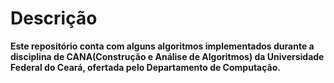 # Descrição
**Este repositório conta com alguns algoritmos implementados durante a disciplina de CANA(Construção e Análise de Algoritmos) da Universidade Federal do Ceará, ofertada pelo
Departamento de Computação.**
